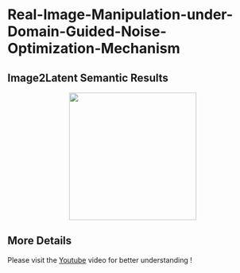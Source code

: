 # Real-Image-Manipulation-under-Domain-Guided-Noise-Optimization-Mechanism

Image2Latent Semantic Results
------------
<div align="center">
<img src="https://github.com/GreenLimeSia/Real-Image-Manipulation-under-Domain-Guided-Noise-Optimization-Mechanism/tree/main/DNI-Code/result_file/semantic.png" width="256" height="256"> 
</div>

More Details
----------------
Please visit the [Youtube](https://www.youtube.com/watch?v=KrcCRZs7J98&feature=youtu.be) video for better understanding !
